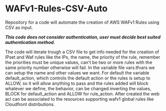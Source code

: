 # WAFv1-Rules-CSV-Auto

Repository for a code will automate the creation of AWS WAFv1 Rules using CSV as input.

***This code does not consider authentication, user must decide best suited authentication method.***

The code will iterate trough a CSV file to get info needed for the creation of IPset and Waf rules like the IPs, the name, the priority of the rule, remember the priorities must be unique values, can't be two or more rules with the same priority number otherwise will fail. In the variable file vars.tfvars we can setup the name and other values we want. For default the variable default_action, which controls the default action or the rules is setup to ALLOW, so it will allow anything to pass and the rules added will block whatever we define, the behavior, can be changed inverting the values, BLOCK for default_action and ALLOW for rule_action. After created the web acl can be associated to the resources supporting wafv1 global rules like Cloudfront distributions.
